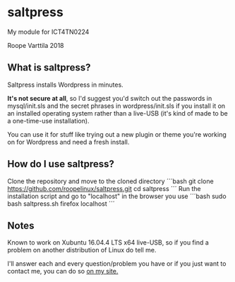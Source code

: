 # saltpress
My module for ICT4TN0224

Roope Varttila 2018

## What is saltpress?

Saltpress installs Wordpress in minutes.

**It's not secure at all**, so I'd suggest you'd switch out the passwords in mysql/init.sls and the secret phrases in wordpress/init.sls if you install it on an installed operating system rather than a live-USB (it's kind of made to be a one-time-use installation).

You can use it for stuff like trying out a new plugin or theme you're working on for Wordpress and need a fresh install.

## How do I use saltpress?

Clone the repository and move to the cloned directory
´´´bash
git clone https://github.com/roopelinux/saltpress.git
cd saltpress
´´´
Run the installation script and go to "localhost" in the browser you use
´´´bash
sudo bash saltpress.sh
firefox localhost
´´´

## Notes

Known to work on Xubuntu 16.04.4 LTS x64 live-USB, so if you find a problem on another distribution of Linux do tell me.

I'll answer each and every question/problem you have or if you just want to contact me, you can do so [on my site.](https://roopelinux.wordpress.com/info-stuff/)

